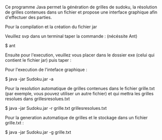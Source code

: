 Ce programme Java permet la génération de grilles de sudoku, la résolution de grilles contenues dans un fichier et propose une interface graphique afin d'effectuer des parties.

Pour la compilation et la création du fichier jar

Veuillez svp dans un terminal taper la commande : (nécéssite Ant)

$ ant

Ensuite pour l'execution, veuillez vous placer dans le dossier exe (celui qui contient le fichier jar) puis taper :


Pour l'execution de l'inteface graphique :

$ java -jar Sudoku.jar -a

Pour la resolution automatique de grilles contenues dans le fichier  grille.txt (par exemple, vous pouvez utiliser un autre fichier) et qui mettra les grilles resolues dans grillesresolues.txt

$ java -jar Sudoku.jar -r grille.txt grillesresolues.txt


Pour la generation automatique de grilles et le stockage dans un fichier grille.txt :

$ java -jar Sudoku.jar -g grille.txt
